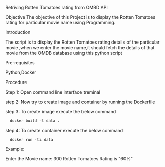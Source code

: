 Retriving Rotten Tomatoes rating from OMBD API 
 
 
Objective
The objective of this Project is to display the Rotten Tomatoes rating for particular movie name using Programming.

Introduction

The script is to display the Rotten Tomatoes rating details of the particular movie ,when we enter the movie name,it should fetch the details of that movie from the OMDB database using this python script

Pre-requisites

Python,Docker


Procedure

Step 1: Open command line interface treminal

step 2: Now try to create image and container by running the Dockerfile

step 3: To create image execute the below command
  
      docker build -t data .

step 4: To create container execute the below command

      docker run -ti data 

     

Example: 

Enter the Movie name:
300
Rotten Tomatoes Rating is "60%" 

